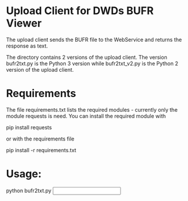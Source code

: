 # Upload Client for DWDs BUFR Viewer
The upload client sends the BUFR file to the WebService and returns the
response as text.

The directory contains 2 versions of the upload client. The version
bufr2txt.py is the Python 3 version while bufr2txt_v2.py is the Python 2
version of the upload client.

# Requirements 
The file requirements.txt lists the required modules - currently only the
module requests is need. You can install the required module with

pip install requests

or with the requirements file

pip install -r requirements.txt



# Usage:
python bufr2txt.py <Input BUFR>





